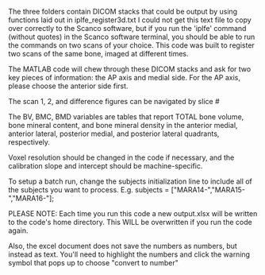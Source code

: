 The three folders contain DICOM stacks that could be output by using
	functions laid out in iplfe_register3d.txt
	I could not get this text file to copy over correctly to the 
	Scanco software, but if you run the 'iplfe' command (without 
	quotes) in the Scanco software terminal, you should be able 
	to run the commands on two scans of your choice. This code
	was built to register two scans of the same bone, imaged
	at different times. 
	
The MATLAB code will chew through these DICOM stacks and ask for 
	two key pieces of information: the AP axis and medial side. 
	For the AP axis, please choose the anterior side first.
	
The scan 1, 2, and difference figures can be navigated by slice #

The BV, BMC, BMD variables are tables that report TOTAL bone volume,
	bone mineral content, and bone mineral density in the anterior
	medial, anterior lateral, posterior medial, and posterior lateral 
	quadrants, respectively.
	
Voxel resolution should be changed in the code if necessary, 
and the calibration slope and intercept should be machine-specific.

To setup a batch run, change the subjects initialization line to 
include all of the subjects you want to process.
E.g. subjects = ["MARA14-","MARA15-","MARA16-"];

PLEASE NOTE: Each time you run this code a new output.xlsx will be
written to the code's home directory. This WILL be overwritten if 
you run the code again.

Also, the excel document does not save the numbers as numbers, but 
instead as text. You'll need to highlight the numbers and click the 
warning symbol that pops up to choose "convert to number"
